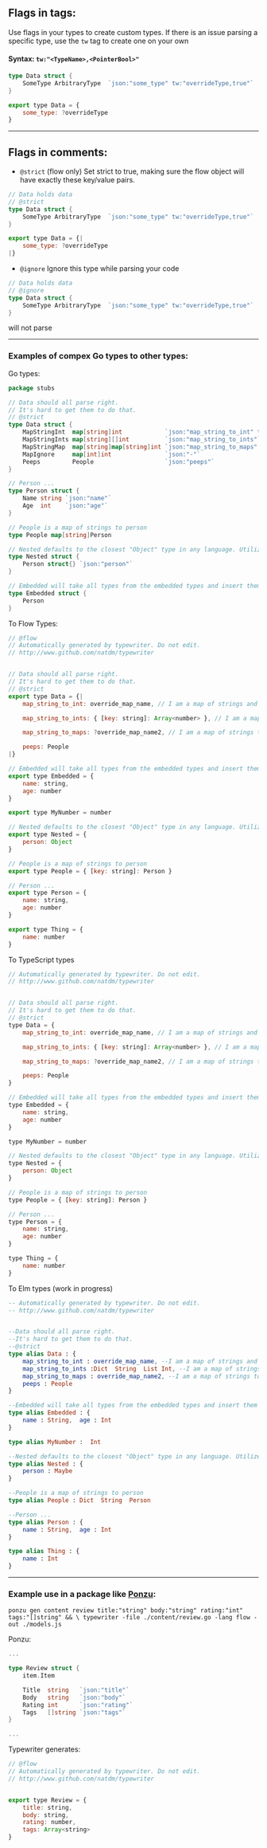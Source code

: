 
## Flags in tags:
Use flags in your types to create custom types. If there is an issue parsing a specific type, use the `tw` tag to create one on your own
#### Syntax: `tw:"<TypeName>,<PointerBool>"`

```go
type Data struct {
	SomeType ArbitraryType 	`json:"some_type" tw:"overrideType,true"`
}
```

```js
export type Data = {
	some_type: ?overrideType
}
```

____
## Flags in comments:
* `@strict` (flow only)
Set strict to true, making sure the flow object will have exactly these key/value pairs.
```go
// Data holds data
// @strict
type Data struct {
	SomeType ArbitraryType 	`json:"some_type" tw:"overrideType,true"`
}
```

```js
export type Data = {|
	some_type: ?overrideType
|}
```


* `@ignore`
Ignore this type while parsing your code
```go
// Data holds data
// @ignore
type Data struct {
	SomeType ArbitraryType 	`json:"some_type" tw:"overrideType,true"`
}
```
 will not parse

____
### Examples of compex Go types to other types:
Go types:
```go
package stubs

// Data should all parse right.
// It's hard to get them to do that.
// @strict
type Data struct {
	MapStringInt  map[string]int            `json:"map_string_to_int" tw:"override_map_name,false"`  // I am a map of strings and ints
	MapStringInts map[string][]int          `json:"map_string_to_ints"`                              // I am a map of strings to a slice of ints
	MapStringMap  map[string]map[string]int `json:"map_string_to_maps" tw:"override_map_name2,true"` // I am a map of strings to maps
	MapIgnore     map[int]int               `json:"-"`
	Peeps         People                    `json:"peeps"`
}

// Person ...
type Person struct {
	Name string `json:"name"`
	Age  int    `json:"age"`
}

// People is a map of strings to person
type People map[string]Person

// Nested defaults to the closest "Object" type in any language. Utilize the `tw` tag if needed.
type Nested struct {
	Person struct{} `json:"person"`
}

// Embedded will take all types from the embedded types and insert them in to the new type.
type Embedded struct {
	Person
}

```

To Flow Types:
```js
// @flow
// Automatically generated by typewriter. Do not edit.
// http://www.github.com/natdm/typewriter


// Data should all parse right.
// It's hard to get them to do that.
// @strict
export type Data = {| 
	map_string_to_int: override_map_name, // I am a map of strings and ints

	map_string_to_ints: { [key: string]: Array<number> }, // I am a map of strings to a slice of ints

	map_string_to_maps: ?override_map_name2, // I am a map of strings to maps

	peeps: People
|}

// Embedded will take all types from the embedded types and insert them in to the new type.
export type Embedded = { 
	name: string, 
	age: number
}

export type MyNumber = number

// Nested defaults to the closest "Object" type in any language. Utilize the `tw` tag if needed.
export type Nested = { 
	person: Object
}

// People is a map of strings to person
export type People = { [key: string]: Person }

// Person ...
export type Person = { 
	name: string, 
	age: number
}

export type Thing = { 
	name: number
}
```

To TypeScript types
```js
// Automatically generated by typewriter. Do not edit.
// http://www.github.com/natdm/typewriter


// Data should all parse right.
// It's hard to get them to do that.
// @strict
type Data = {
	map_string_to_int: override_map_name, // I am a map of strings and ints

	map_string_to_ints: { [key: string]: Array<number> }, // I am a map of strings to a slice of ints

	map_string_to_maps: ?override_map_name2, // I am a map of strings to maps

	peeps: People
}

// Embedded will take all types from the embedded types and insert them in to the new type.
type Embedded = {
	name: string, 
	age: number
}

type MyNumber = number

// Nested defaults to the closest "Object" type in any language. Utilize the `tw` tag if needed.
type Nested = {
	person: Object
}

// People is a map of strings to person
type People = { [key: string]: Person }

// Person ...
type Person = {
	name: string, 
	age: number
}

type Thing = {
	name: number
}

```

To Elm types (work in progress)
```elm
-- Automatically generated by typewriter. Do not edit.
-- http://www.github.com/natdm/typewriter


--Data should all parse right.
--It's hard to get them to do that.
--@strict
type alias Data : {
	map_string_to_int : override_map_name, --I am a map of strings and ints
	map_string_to_ints :Dict  String  List Int, --I am a map of strings to a slice of ints
	map_string_to_maps : override_map_name2, --I am a map of strings to maps
	peeps : People 
}

--Embedded will take all types from the embedded types and insert them in to the new type.
type alias Embedded : {
	name : String, 	age : Int 
}

type alias MyNumber :  Int

--Nested defaults to the closest "Object" type in any language. Utilize the `tw` tag if needed.
type alias Nested : {
	person : Maybe 
}

--People is a map of strings to person
type alias People : Dict  String  Person

--Person ...
type alias Person : {
	name : String, 	age : Int 
}

type alias Thing : {
	name : Int 
}

```
---

### Example use in a package like [Ponzu](https://github.com/ponzu-cms/ponzu):
`ponzu gen content review title:"string" body:"string" rating:"int" tags:"[]string" && \
typewriter -file ./content/review.go -lang flow -out ./models.js`

Ponzu: 

```go
...

type Review struct {
	item.Item

	Title  string   `json:"title"`
	Body   string   `json:"body"`
	Rating int      `json:"rating"`
	Tags   []string `json:"tags"`
}

...
```

Typewriter generates:
```js
// @flow
// Automatically generated by typewriter. Do not edit.
// http://www.github.com/natdm/typewriter


export type Review = { 
	title: string, 
	body: string, 
	rating: number, 
	tags: Array<string>
}
```
